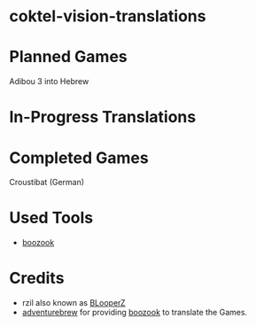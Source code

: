 # coktel-vision-translations

# Planned Games
Adibou 3 into Hebrew

# In-Progress Translations

# Completed Games
Croustibat (German)

# Used Tools
* [boozook](https://github.com/adventurebrew/boozook)

# Credits
* rzil also known as [BLooperZ](https://github.com/BLooperZ)
* [adventurebrew](https://github.com/adventurebrew) for providing [boozook](https://github.com/adventurebrew/boozook) to translate the Games.
